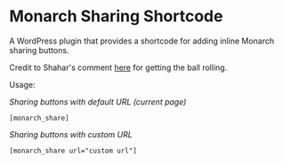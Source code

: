 # Monarch Sharing Shortcode
A WordPress plugin that provides a shortcode for adding inline Monarch sharing buttons.

Credit to Shahar's comment <a href="https://journalxtra.com/wordpress/quicksnips/how-to-add-a-social-sharing-shortcode-to-monarch-from-elegant-themes/#comment-36511">here</a> for getting the ball rolling.

Usage:

*Sharing buttons with default URL (current page)*
```
[monarch_share]
```

*Sharing buttons with custom URL*
```
[monarch_share url="custom url"]
```
